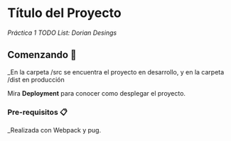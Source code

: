 # Título del Proyecto

_Práctica 1 TODO List: Dorian Desings_

## Comenzando 🚀

_En la carpeta /src se encuentra el proyecto en desarrollo, y en la carpeta /dist en producción

Mira **Deployment** para conocer como desplegar el proyecto.


### Pre-requisitos 📋

_Realizada con Webpack y pug.
```


